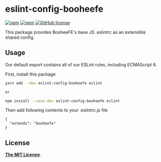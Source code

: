 # eslint-config-booheefe

[![npm](https://img.shields.io/npm/v/eslint-config-booheefe.svg)](https://www.npmjs.com/package/eslint-config-booheefe)
[![npm](https://img.shields.io/npm/dt/eslint-config-booheefe.svg)](https://www.npmjs.com/package/eslint-config-booheefe)
[![GitHub license](https://img.shields.io/github/license/BooheeFE/eslint-config-booheefe.svg)](https://github.com/BooheeFE/eslint-config-booheefe/blob/master/LICENSE)

This package provides BooheeFE's base JS .eslintrc as an extensible shared config.

## Usage

Our default export contains all of our ESLint rules, including ECMAScript 6.

First, install this package
```sh
yarn add --dev eslint-config-booheefe eslint

or

npm install --save-dev eslint-config-booheefe eslint
```
Then add following contents to your .eslintrc.js file
```
{
  "extends": "booheefe"
}
```

## License

[**The MIT License**](LICENSE).
